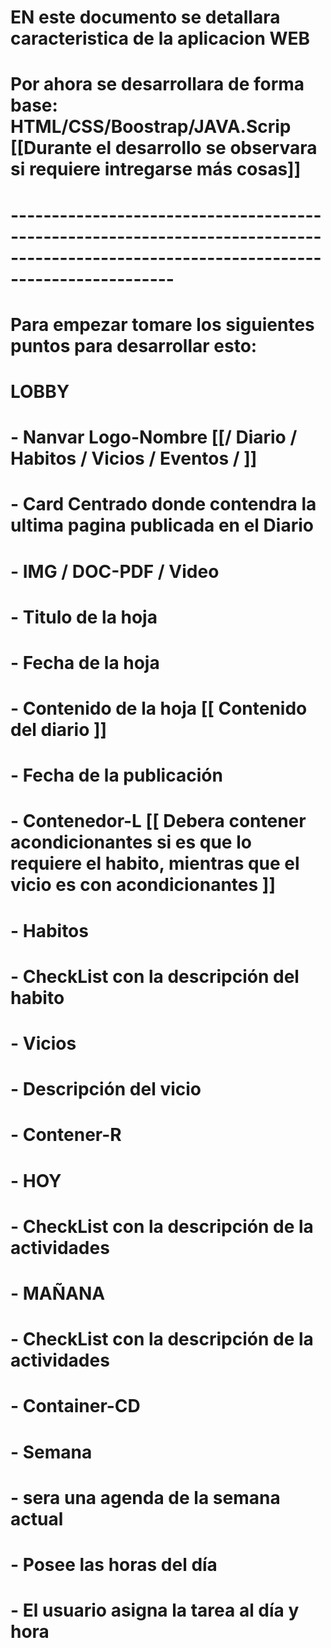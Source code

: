 # EN este documento se detallara caracteristica de la aplicacion WEB
# Por ahora se desarrollara de forma base: HTML/CSS/Boostrap/JAVA.Scrip [[Durante el desarrollo se observara si requiere intregarse más cosas]]

# --------------------------------------------------------------------------------------------------------------------------------------

# Para empezar tomare los siguientes puntos para desarrollar esto:
# LOBBY
#   - Nanvar Logo-Nombre [[/ Diario / Habitos / Vicios / Eventos / ]]
#   - Card Centrado donde contendra la ultima pagina publicada en el Diario
#       - IMG / DOC-PDF / Video
#       - Titulo de la hoja
#       - Fecha de la hoja
#       - Contenido de la hoja [[ Contenido del diario ]]
#       - Fecha de la publicación
#   - Contenedor-L [[ Debera contener acondicionantes si es que lo requiere el habito, mientras que el vicio es con acondicionantes ]]
#   - Habitos
#       - CheckList con la descripción del habito
#   - Vicios
#       - Descripción del vicio
#   - Contener-R
#   - HOY
#       - CheckList con la descripción de la actividades
#   - MAÑANA
#       - CheckList con la descripción de la actividades
#   - Container-CD
#   - Semana
#       - sera una agenda de la semana actual
#       - Posee las horas del día
#       - El usuario asigna la tarea al día y hora